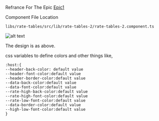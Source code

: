 Refrance For The Epic
[Epic1](https://rpsoftech.atlassian.net/browse/SHBULL-1)

Component File Location

`libs/rate-tables/src/lib/rate-tables-2/rate-tables-2.component.ts`

![alt text](https://github.com/rpsoftech/SharedBullion/blob/main/designs/table2.png?raw=true)

The design is as above.

css variables to define colors and other things like,

```
:host:{
--header-back-color: default value
--header-font-color:default value
--header-border-color:default value
--data-back-color:default value
--data-font-color:default value
--rate-high-back-color:default value
--rate-high-font-color:default value
--rate-low-font-color:default value
--data-border-color:default value
--high-low-font-color:default value
}
```
